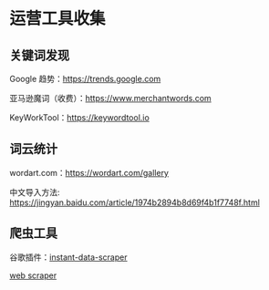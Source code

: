 <!-- toc -->
# 运营工具收集

## 关键词发现

Google 趋势：[https://trends.google.com ](https://trends.google.com)

亚马逊魔词（收费）：[https://www.merchantwords.com ](https://www.merchantwords.com/)

KeyWorkTool：[https://keywordtool.io ](https://keywordtool.io/)

## 词云统计

wordart.com：[https://wordart.com/gallery ](https://wordart.com/gallery)

中文导入方法: [https://jingyan.baidu.com/article/1974b2894b8d69f4b1f7748f.html ](https://jingyan.baidu.com/article/1974b2894b8d69f4b1f7748f.html)

## 爬虫工具

谷歌插件：[instant-data-scraper](：https://chrome.google.com/webstore/detail/instant-data-scraper/ofaokhiedipichpaobibbnahnkdoiiah)

[web scraper](https://chrome.google.com/webstore/detail/web-scraper/jnhgnonknehpejjnehehllkliplmbmhn)
